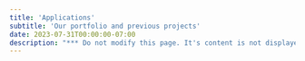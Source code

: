 ```yaml
---
title: 'Applications'
subtitle: 'Our portfolio and previous projects'
date: 2023-07-31T00:00:00-07:00
description: "*** Do not modify this page. It's content is not displayed and is necessary for internal purposes."
---
```

